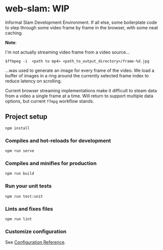 # web-slam: WIP

Informal Slam Development Environment. If all else, some boilerplate code to step through some video frame by frame in the browser, with some neat caching. 

**Note**:

I'm not actually streaming video frame from a video source...

`$ffmpeg -i  <path to mp4> <path_to_output_directory>/frame-%d.jpg` 


...was used to generate an image for every frame of the video. We load a buffer of images in a ring around the currently selected frame index to reduce latency on scrolling.

Current browser streaming implementations make it difficult to steam data from a video a single frame at a time. Will return to support multiple data options, but current `ffmpg` workflow stands. 

## Project setup
```
npm install
```

### Compiles and hot-reloads for development
```
npm run serve
```

### Compiles and minifies for production
```
npm run build
```

### Run your unit tests
```
npm run test:unit
```

### Lints and fixes files
```
npm run lint
```

### Customize configuration
See [Configuration Reference](https://cli.vuejs.org/config/).
